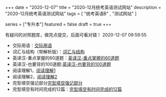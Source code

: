 +++
date = "2020-12-07"
title = "2020-12月统考英语测试网站"
description = "2020-12月统考英语测试网站"
tags = [ "统考英语B" , "测试网站" ]
 
series = ["专升本"]
featured = false
draft = true 
+++

有疑问的对照题库，做完点提交，后面可看对错！
2020-12-07 09:59:55
* 交际用语：[交际用语 ](https://ks.wjx.top/jq/99157624.aspx)
* 词汇与结构（带解析版）：[词汇与结构](https://ks.wjx.top/jq/99675246.aspx)
* 英译汉-重点掌握的60道题：[英译汉-重点掌握的60道题](https://ks.wjx.top/jq/99209649.aspx) 
* 英译汉-也要背的100道题:[英译汉-也要背的100道题](https://ks.wjx.top/jq/99209886.aspx)
* 阅读理解1，[阅读理解1](https://ks.wjx.top/jq/99533928.aspx)
* 阅读理解2，[阅读理解2](https://ks.wjx.top/jq/99527424.aspx)
* 完型填空强记部分[完型填空强记部分](https://ks.wjx.top/jq/99534901.aspx)
* 完型填空有时间完成的12篇：[完型填空有时间完成的12篇](https://ks.wjx.top/jq/99676844.aspx)